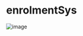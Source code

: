 # enrolmentSys
![image](https://user-images.githubusercontent.com/73806440/188314308-2e7e4a53-5b9f-48c3-a38b-53a43438b5a6.png)